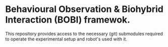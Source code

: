 # Behavioural Observation & Biohybrid Interaction (BOBI) framewok. 

This repository provides access to the necessary (git) submodules required to operate the experimental setup and robot's used with it.
